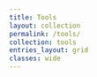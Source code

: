 ```yaml
---
title: Tools
layout: collection
permalink: /tools/
collection: tools
entries_layout: grid
classes: wide
---
```


